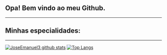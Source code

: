 Opa! Bem vindo ao meu Github.
----------------------------------------------------------------------------------------


----------------------------------------------------------------------------------------

## Minhas especialidades:

----------------------------------------------------------------------------------------
[![JoseEmanuel3 github stats](https://github-readme-stats.vercel.app/api?username=JoseEmanuel3&show_icons=true&title_color=fff&icon_color=37aaff&text_color=f8f8f2&bg_color=171c24&count_private=true)](https://github.com/JoseEmanuel3)
[![Top Langs](https://github-readme-stats.vercel.app/api/top-langs/?username=JoseEmanuel3&layout=compact&title_color=fff&text_color=f8f8f2&hide=java&bg_color=171c24)](https://github.com/JoseEmanuel3)
